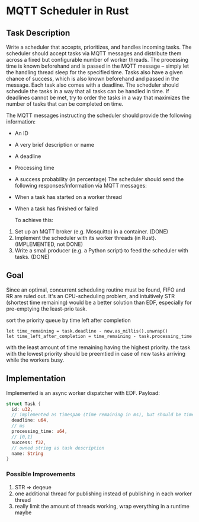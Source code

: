 # MQTT Scheduler in Rust

## Task Description
Write a scheduler that accepts, prioritizes, and handles incoming tasks. The scheduler should
accept tasks via MQTT messages and distribute them across a fixed but configurable number of
worker threads. The processing time is known beforehand and is passed in the MQTT message –
simply let the handling thread sleep for the specified time. Tasks also have a given chance of
success, which is also known beforehand and passed in the message.
Each task also comes with a deadline. The scheduler should schedule the tasks in a way that all
tasks can be handled in time. If deadlines cannot be met, try to order the tasks in a way that
maximizes the number of tasks that can be completed on time.


The MQTT messages instructing the scheduler should provide the following information:
- An ID
- A very brief description or name
- A deadline
- Processing time
- A success probability (in percentage)
  The scheduler should send the following responses/information via MQTT messages:
- When a task has started on a worker thread
- When a task has finished or failed


  To achieve this:
1. Set up an MQTT broker (e.g. Mosquitto) in a container. (DONE)
2. Implement the scheduler with its worker threads (in Rust). (IMPLEMENTED, not DONE)
3. Write a small producer (e.g. a Python script) to feed the scheduler with tasks. (DONE)

## Goal

Since an optimal, concurrent scheduling routine must be found, FIFO and RR are ruled out.
It's an CPU-scheduling problem, and intuitively STR (shortest time remaining) would be a better
solution than EDF, especially for pre-emptying the least-prio task.

sort the priority queue by time left after completion
```
let time_remaining = task.deadline - now.as_millis().unwrap()
let time_left_after_completion = time_remaining - task.processing_time
```
with the least amount of time remaining having the highest priority.
the task with the lowest priority should be preemtied in case of new tasks arriving while
the workers busy.

## Implementation

Implemented is an async worker dispatcher with EDF.
Payload:
```rust
struct Task {
  id: u32,
  // implemented as timespan (time remaining in ms), but should be timestamp 
  deadline: u64, 
  // ms
  processing_time: u64,
  // [0,1]
  success: f32,
  // owned string as task description
  name: String
}
```

### Possible Improvements
1. STR => deqeue
2. one additional thread for publishing instead of publishing in each worker thread
3. really limit the amount of threads working, wrap everything in a runtime maybe